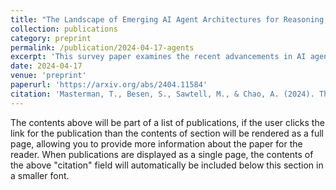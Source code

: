 ```yaml
---
title: "The Landscape of Emerging AI Agent Architectures for Reasoning, Planning, and Tool Calling: A Survey"
collection: publications
category: preprint
permalink: /publication/2024-04-17-agents
excerpt: 'This survey paper examines the recent advancements in AI agent implementations, with a focus on their ability to achieve complex goals.'
date: 2024-04-17
venue: 'preprint'
paperurl: 'https://arxiv.org/abs/2404.11584'
citation: 'Masterman, T., Besen, S., Sawtell, M., & Chao, A. (2024). The landscape of emerging ai agent architectures for reasoning, planning, and tool calling: A survey. arXiv preprint arXiv:2404.11584.'
---
```


The contents above will be part of a list of publications, if the user clicks the link for the publication than the contents of section will be rendered as a full page, allowing you to provide more information about the paper for the reader. When publications are displayed as a single page, the contents of the above "citation" field will automatically be included below this section in a smaller font.
